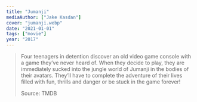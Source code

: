 ```yaml
---
title: "Jumanji"
mediaAuthor: ["Jake Kasdan"]
cover: "jumanji.webp"
date: "2021-01-01"
tags: ["movie"]
year: "2017"
---
```


> Four teenagers in detention discover an old video game console with a game they’ve never heard of. When they decide to play, they are immediately sucked into the jungle world of Jumanji in the bodies of their avatars. They’ll have to complete the adventure of their lives filled with fun, thrills and danger or be stuck in the game forever!
>
> Source: TMDB
